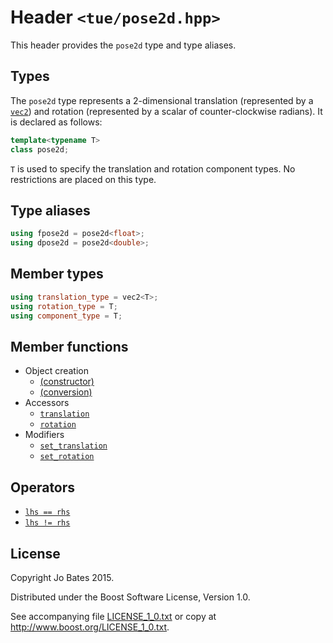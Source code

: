 Header `<tue/pose2d.hpp>`
=========================
This header provides the `pose2d` type and type aliases.

Types
-----
The `pose2d` type represents a 2-dimensional translation (represented by a
[`vec2`](vec.md)) and rotation (represented by a scalar of counter-clockwise
radians). It is declared as follows:

```c++
template<typename T>
class pose2d;
```

`T` is used to specify the translation and rotation component types. No
restrictions are placed on this type.

Type aliases
------------
```c++
using fpose2d = pose2d<float>;
using dpose2d = pose2d<double>;
```

Member types
------------
```c++
using translation_type = vec2<T>;
using rotation_type = T;
using component_type = T;
```

Member functions
----------------
- Object creation
    - [(constructor)](../functions/pose2d/constructor.md)
    - [(conversion)](../functions/pose2d/conversion.md)
- Accessors
    - [`translation`](../functions/pose2d/translation.md)
    - [`rotation`](../functions/pose2d/rotation.md)
- Modifiers
    - [`set_translation`](../functions/pose2d/set_translation.md)
    - [`set_rotation`](../functions/pose2d/set_rotation.md)

Operators
---------
- [`lhs == rhs`](../operators/pose2d/equality.md)
- [`lhs != rhs`](../operators/pose2d/inequality.md)

License
-------
Copyright Jo Bates 2015.

Distributed under the Boost Software License, Version 1.0.

See accompanying file [LICENSE_1_0.txt](../../LICENSE_1_0.txt) or copy at
http://www.boost.org/LICENSE_1_0.txt.

